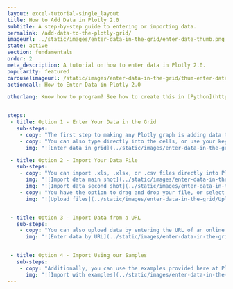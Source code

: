 ```yaml
---
layout: excel-tutorial-single_layout
title: How to Add Data in Plotly 2.0
subtitle: A step-by-step guide to entering or importing data.
permalink: /add-data-to-the-plotly-grid/
imageurl: ../static/images/enter-data-in-the-grid/enter-date-thumb.png
state: active
section: fundamentals
order: 2
meta_description: A tutorial on how to enter data in Plotly 2.0.
popularity: featured
carouselimageurl: /static/images/enter-data-in-the-grid/thum-enter-data-in-the-grid.png
actioncall: How to Enter Data in Plotly 2.0

otherlang: Know how to program? See how to create this in [Python](https://plot.ly/python/plot-data-from-csv/) or [R](https://plot.ly/r/getting-started/).


steps: 
 - title: Option 1 - Enter Your Data in the Grid
   sub-steps:
    - copy: "The first step to making any Plotly graph is adding data to the grid. You can type your data directly into the grid, or copy it from a spreadsheet and paste it in."
    - copy: "You can also type directly into the cells, or use your keyboard shortcuts to paste in clipboard content." 
      img: "![Enter data in grid](../static/images/enter-data-in-the-grid/Enter_Data_in_Grid.png)"

 - title: Option 2 - Import Your Data File
   sub-steps:
    - copy: "You can import .xls, .xlsx, or .csv files directly into Plotly. Upload a file using the IMPORT DATA tab."
      img: "![Import data main shot](../static/images/enter-data-in-the-grid/Import_Data_Main_Shot.png)"
      img: "![Import data second shot](../static/images/enter-data-in-the-grid/import-data-tab.png)"
    - copy: "You have the option to drag and drop your file, or select “click to upload”."
      img: "![Upload files](../static/images/enter-data-in-the-grid/Upload_Files.png)"


 - title: Option 3 - Import Data from a URL
   sub-steps:
    - copy: "You can also upload data by entering the URL of an online data set."
      img: "![Enter data by URL](../static/images/enter-data-in-the-grid/Import_Data_by_URL.png)"


 - title: Option 4 - Import Using our Samples
   sub-steps:
    - copy: "Additionally, you can use the examples provided here at Plotly. Choose any of these to get started!"
      img: "![Import with examples](../static/images/enter-data-in-the-grid/Import_Using_Examples.png)"
---
```


